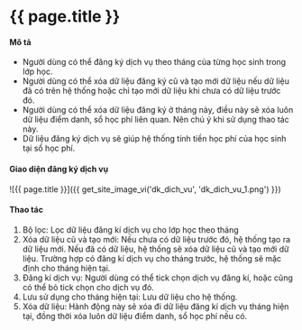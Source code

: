 # {{ page.title }}


#### Mô tả
- Người dùng có thể đăng ký dịch vụ  theo tháng của từng học sinh trong lớp học.
- Người dùng có thể xóa dữ liệu đăng ký cũ và tạo mới dữ liệu nếu dữ liệu đã có trên hệ thống hoặc chỉ tạo mới dữ liệu khi chưa có dữ liệu trước đó.
- Người dùng có thể xóa dữ liệu đăng ký ở tháng này, điều này sẽ xóa luôn dữ liệu điểm danh, sổ học phí liên quan. Nên chú ý khi sử dụng thao tác này.
- Dữ liệu đăng ký dịch vụ sẽ giúp hệ thống tính tiền học phí của học sinh tại sổ học phí.



#### Giao diện đăng ký dịch vụ
![{{ page.title }}]({{ get_site_image_vi('dk_dich_vu', 'dk_dich_vu_1.png') }})
#### Thao tác
1. Bộ lọc: Lọc dữ liệu đăng kí dịch vụ cho lớp học theo tháng 
2. Xóa dữ liệu cũ và tạo mới: Nếu chưa có dữ liệu trước đó, hệ thống tạo ra dữ liệu mới. Nếu đã có dữ liệu, hệ thống sẽ xóa dữ liệu cũ và tạo mới dữ liệu. Trường hợp có đăng kí dịch vụ cho tháng trước, hệ thống sẽ mặc định cho tháng hiện tại.
3. Đăng kí dịch vụ: Người dùng có thể tick chọn dịch vụ đăng kí, hoặc cũng có thể bỏ tick chọn cho dịch vụ đó.
4. Lưu sử dụng cho tháng hiện tại: Lưu dữ liệu cho hệ thống.
5. Xóa dữ liệu: Hành động này sẽ xóa đi dữ liệu đăng kí dịch vụ tháng hiện tại, đồng thời xóa luôn dữ liệu điểm danh, sổ học phí nếu có.















